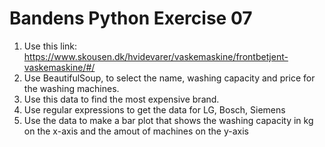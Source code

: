 # Bandens Python Exercise 07
1. Use this link: https://www.skousen.dk/hvidevarer/vaskemaskine/frontbetjent-vaskemaskine/#/
2. Use BeautifulSoup, to select the name, washing capacity  and price for the washing machines. 
3. Use this data to find the most expensive brand. 
4. Use regular expressions to get the data for LG, Bosch, Siemens 
5. Use the data to make a bar plot that shows the washing capacity in kg on the x-axis and the amout of machines on the y-axis 
